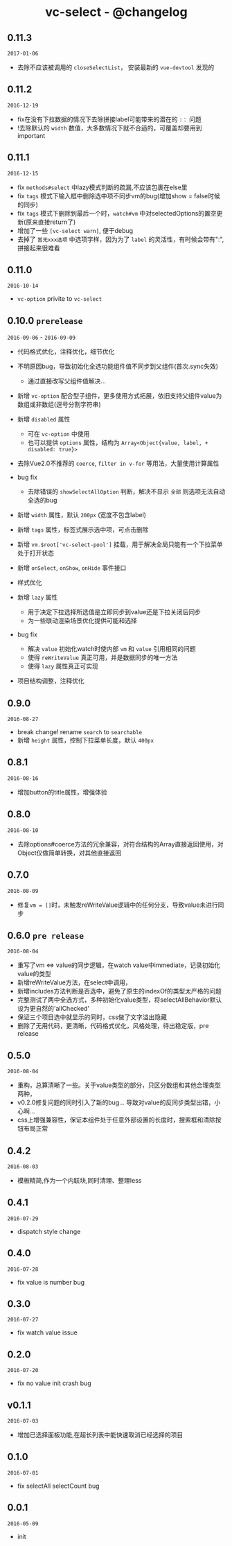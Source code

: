 <h1 align="center">vc-select - @changelog</h1>

## 0.11.3

`2017-01-06`

- 去除不应该被调用的 `closeSelectList`， 安装最新的 `vue-devtool` 发现的

## 0.11.2

`2016-12-19`

- fix在没有下拉数据的情况下去除拼接label可能带来的潜在的 `:：` 问题
- !去除默认的 `width` 数值，大多数情况下就不合适的，可覆盖却要用到important

## 0.11.1

`2016-12-15`

- fix `methods#select` 中lazy模式判断的疏漏,不应该包裹在else里
- fix `tags` 模式下输入框中删除选中项不同步vm的bug(增加show = false时候的同步)
- fix `tags` 模式下删除到最后一个时，`watch#vm` 中对selectedOptions的置空更新(原来直接return了)
- 增加了一些 `[vc-select warn]`, 便于debug
- 去掉了 `暂无xxx选项` 中选项字样，因为为了 `label` 的灵活性，有时候会带有":", 拼接起来很难看

## 0.11.0

`2016-10-14`

- `vc-option` privite to `vc-select` 

## 0.10.0 `prerelease`

`2016-09-06` - `2016-09-09`

- 代码格式优化，注释优化，细节优化

- 不明原因bug，导致初始化全选功能组件值不同步到父组件(首次.sync失效)
  - 通过直接改写父组件值解决...

- 新增 `vc-option` 配合型子组件，更多使用方式拓展，依旧支持父组件value为数组或非数组(逗号分割字符串)

- 新增 `disabled` 属性
  - 可在 `vc-option` 中使用
  - 也可以提供 `options` 属性，结构为 `Array<Object{value, label, + disabled: true}>`

- 去除Vue2.0不推荐的 `coerce`, `filter in v-for` 等用法，大量使用计算属性

- bug fix 
  - 去除错误的 `showSelectAllOption` 判断，解决不显示 `全部` 则选项无法自动全选的bug

- 新增 `width` 属性，默认 `200px` (宽度不包含label) 
- 新增 `tags` 属性，标签式展示选中项，可点击删除
- 新增 `vm.$root['vc-select-pool']` 挂载，用于解决全局只能有一个下拉菜单处于打开状态
- 新增 `onSelect`, `onShow`, `onHide` 事件接口

- 样式优化

- 新增 `lazy` 属性
  - 用于决定下拉选择所选值是立即同步到value还是下拉关闭后同步
  - 为一些联动渲染场景优化提供可能和选择

- bug fix 
  - 解决 `value` 初始化watch时使内部 `vm` 和 `value` 引用相同的问题
  - 使得 `reWriteValue` 真正可用，并是数据同步的唯一方法
  - 使得 `lazy` 属性真正可实现

- 项目结构调整，注释优化

## 0.9.0

`2016-08-27`

- break change! rename `search` to `searchable`
- 新增 `height` 属性，控制下拉菜单长度，默认 `400px`

## 0.8.1

`2016-08-16`

- 增加button的title属性，增强体验

## 0.8.0

`2016-08-10`

- 去除options#coerce方法的冗余兼容，对符合结构的Array直接返回使用，对Object仅做简单转换，对其他直接返回

## 0.7.0

`2016-08-09`

- 修复`vm = []`时，未触发reWriteValue逻辑中的任何分支，导致value未进行同步

## 0.6.0 `pre release` 

`2016-08-04`

- 重写了vm <=> value的同步逻辑，在watch value中immediate，记录初始化value的类型
- 新增reWriteValue方法，在select中调用，
- 新增includes方法判断是否选中，避免了原生的indexOf的类型太严格的问题
- 完整测试了两中全选方式，多种初始化value类型，将selectAllBehavior默认设为更自然的'allChecked'
- 保证三个项目选中就显示的同时，css做了文字溢出隐藏
- 删除了无用代码，更清晰，代码格式优化，风格处理，待出稳定版，pre release

## 0.5.0

`2016-08-04`

- 重构，总算清晰了一些。关于value类型的部分，只区分数组和其他合理类型两种，
- v0.2.0修复问题的同时引入了新的bug... 导致对value的反同步类型出错，小心啊...
- css上增强兼容性，保证本组件处于任意外部设置的长度时，搜索框和清除按钮布局正常

## 0.4.2

`2016-08-03`

- 模板精简,作为一个内联块,同时清理、整理less

## 0.4.1

`2016-07-29`

- dispatch style change

## 0.4.0

`2016-07-28`

- fix value is number bug

## 0.3.0

`2016-07-27`

- fix watch value issue

## 0.2.0

`2016-07-20`

- fix no value init crash bug

## v0.1.1

`2016-07-03`

- 增加已选择面板功能,在超长列表中能快速取消已经选择的项目

## 0.1.0

`2016-07-01`

- fix selectAll selectCount bug

## 0.0.1

`2016-05-09`

- init

